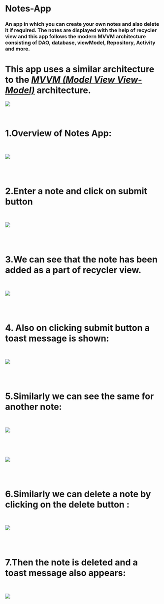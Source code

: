 # Notes-App

### An app in which you can create your own notes and also delete it if required. The notes are displayed with the help of recycler view and this app follows the modern MVVM architecture consisting of DAO, database, viewModel, Repository, Activity and more.


# This app uses a similar architecture to the [***MVVM (Model View View-Model)***](https://developer.android.com/jetpack/docs/guide#recommended-app-arch) architecture.


![](https://github.com/thinktocode/Note-App/blob/master/screenshots/ANDROID%20ROOM%20DB%20DIAGRAM.jpg)

</br>

# 1.Overview of Notes App:

</br>

![](images/image1.png)

</br>
</br>

# 2.Enter a note and click on submit button 

</br>

![](images/image5.png)

</br>
</br>


# 3.We can see that the note has been added as a part of recycler view.

</br>

![](images/image6.png)

</br>
</br>

# 4. Also on clicking submit button a toast message is shown:

</br>

![](images/image4.png)

</br>
</br>

# 5.Similarly we can see the same for another note:

</br>

![](images/image7.png)

</br>
</br>

</br>

![](images/image8.png)

</br>
</br>

# 6.Similarly we can delete a note by clicking on the delete button :
</br>

![](images/image10.png)

</br>
</br>

# 7.Then the note is deleted and a toast message also appears:

</br>

![](images/image9.png)

</br>
</br>
